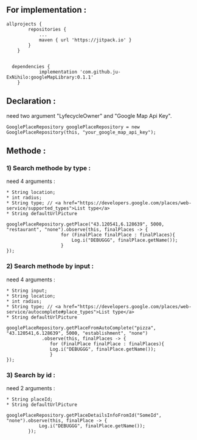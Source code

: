 ## For implementation :

``` 
allprojects {
		repositories {
			...
			maven { url 'https://jitpack.io' }
		}
	}
``` 
``` 
  
  dependencies {
	        implementation 'com.github.ju-ExNihilo:googleMapLibrary:0.1.1'
	}
``` 

## Declaration : 



need two argument "LyfecycleOwner" and "Google Map Api Key".

``` 
GooglePlaceRepository googlePlaceRepository = new GooglePlaceRepository(this, "your_google_map_api_key");
``` 

## Methode : 

  
  

### 1) Search methode by type :


need 4 arguments :  

	* String location;
	* int radius;
	* String type; // <a href="https://developers.google.com/places/web-service/supported_types">List type</a>
	* String defaultUrlPicture
	

``` 
googlePlaceRepository.getPlace("43.120541,6.128639", 5000, "restaurant", "none").observe(this, finalPlaces -> {
                    for (FinalPlace finalPlace : finalPlaces){
                        Log.i("DEBUGGG", finalPlace.getName());
                    }
});
``` 


### 2) Search methode by input :


need 4 arguments :   

	* String input;
	* String location;
	* int radius;
	* String type; // <a href="https://developers.google.com/places/web-service/autocomplete#place_types">List type</a>
	* String defaultUrlPicture
	
``` 
googlePlaceRepository.getPlaceFromAutoComplete("pizza", "43.120541,6.128639", 5000, "establishment", "none")
		     .observe(this, finalPlaces -> {
			    for (FinalPlace finalPlace : finalPlaces){
				Log.i("DEBUGGG", finalPlace.getName());
			    }
});
``` 

### 3) Search by id :


need 2 arguments :   

	* String placeId;
	* String defaultUrlPicture
	
``` 
googlePlaceRepository.getPlaceDetailsInfoFromId("SomeId", "none").observe(this, finalPlace -> {
            Log.i("DEBUGGG", finalPlace.getName());
        });
``` 
	
